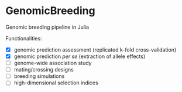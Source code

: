 # GenomicBreeding

Genomic breeding pipeline in Julia

Functionalities:
- [X] genomic prediction assessment (replicated k-fold cross-validation)
- [X] genomic prediction *per se* (extraction of allele effects)
- [ ] genome-wide association study
- [ ] mating/crossing designs
- [ ] breeding simulations
- [ ] high-dimensional selection indices

